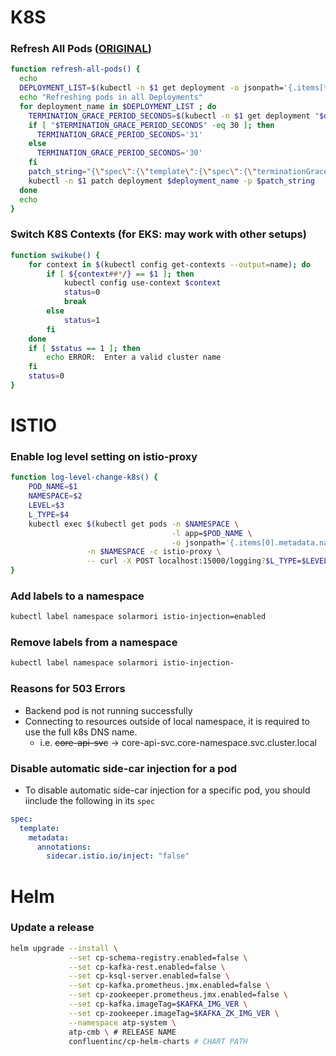 # K8S

### Refresh All Pods ([ORIGINAL](https://gist.github.com/jmound/ff6fa539385d1a057c82fa9fa739492e))
```bash
function refresh-all-pods() {
  echo
  DEPLOYMENT_LIST=$(kubectl -n $1 get deployment -o jsonpath='{.items[*].metadata.name}')
  echo "Refreshing pods in all Deployments"
  for deployment_name in $DEPLOYMENT_LIST ; do
    TERMINATION_GRACE_PERIOD_SECONDS=$(kubectl -n $1 get deployment "$deployment_name" -o jsonpath='{.spec.template.spec.terminationGracePeriodSeconds}')
    if [ "$TERMINATION_GRACE_PERIOD_SECONDS" -eq 30 ]; then
      TERMINATION_GRACE_PERIOD_SECONDS='31'
    else
      TERMINATION_GRACE_PERIOD_SECONDS='30'
    fi
    patch_string="{\"spec\":{\"template\":{\"spec\":{\"terminationGracePeriodSeconds\":$TERMINATION_GRACE_PERIOD_SECONDS}}}}"
    kubectl -n $1 patch deployment $deployment_name -p $patch_string
  done
  echo
}
```

### Switch K8S Contexts (for EKS: may work with other setups)
```bash
function swikube() {
    for context in $(kubectl config get-contexts --output=name); do 
        if [ ${context##*/} == $1 ]; then
            kubectl config use-context $context
            status=0
            break
        else
            status=1
        fi
    done
    if [ $status == 1 ]; then
        echo ERROR:  Enter a valid cluster name
    fi
    status=0
}
```


# ISTIO

### Enable log level setting on istio-proxy
```bash
function log-level-change-k8s() {
    POD_NAME=$1
    NAMESPACE=$2
    LEVEL=$3
    L_TYPE=$4
    kubectl exec $(kubectl get pods -n $NAMESPACE \
                                    -l app=$POD_NAME \
                                    -o jsonpath='{.items[0].metadata.name}') \
                 -n $NAMESPACE -c istio-proxy \
                 -- curl -X POST localhost:15000/logging?$L_TYPE=$LEVEL -s
}
```

### Add labels to a namespace
```bash
kubectl label namespace solarmori istio-injection=enabled
```

### Remove labels from a namespace
```bash
kubectl label namespace solarmori istio-injection-
```

### Reasons for 503 Errors

* Backend pod is not running successfully
* Connecting to resources outside of local namespace, it is required to use the full k8s DNS name.
    * i.e. ~~core-api-svc~~ -> core-api-svc.core-namespace.svc.cluster.local

### Disable automatic side-car injection for a pod

* To disable automatic side-car injection for a specific pod, you should iinclude the following in its `spec`

```yaml
spec:
  template:
    metadata:
      annotations:
        sidecar.istio.io/inject: "false"
```

# Helm

### Update a release

```bash
helm upgrade --install \
             --set cp-schema-registry.enabled=false \
             --set cp-kafka-rest.enabled=false \
             --set cp-ksql-server.enabled=false \
             --set cp-kafka.prometheus.jmx.enabled=false \
             --set cp-zookeeper.prometheus.jmx.enabled=false \
             --set cp-kafka.imageTag=$KAFKA_IMG_VER \
             --set cp-zookeeper.imageTag=$KAFKA_ZK_IMG_VER \
             --namespace atp-system \
             atp-cmb \ # RELEASE NAME
             confluentinc/cp-helm-charts # CHART PATH
```
